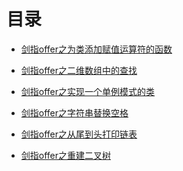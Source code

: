 <html>
<head>
  <title>目录</title>
  <meta http-equiv="Content-Type" content="text/html;charset=utf-8" />
</head>
<body>
<h1>目录</h1>
<ul>
<li><a href="01CMystring/info.md">剑指offer之为类添加赋值运算符的函数</a></li>
</ul>
<ul>
<li><a href="02/info.md">剑指offer之二维数组中的查找</a></li>
</ul>
<ul>
<li><a href="03/info.md">剑指offer之实现一个单例模式的类</a></li>
</ul>
<ul>
<li><a href="04/info.md">剑指offer之字符串替换空格</a></li>
</ul>
<ul>
<li><a href="05/info.md">剑指offer之从尾到头打印链表</a></li>
</ul>
<ul>
<li><a href="06/info.md">剑指offer之重建二叉树</a></li>
</ul>
</body>
</html>
